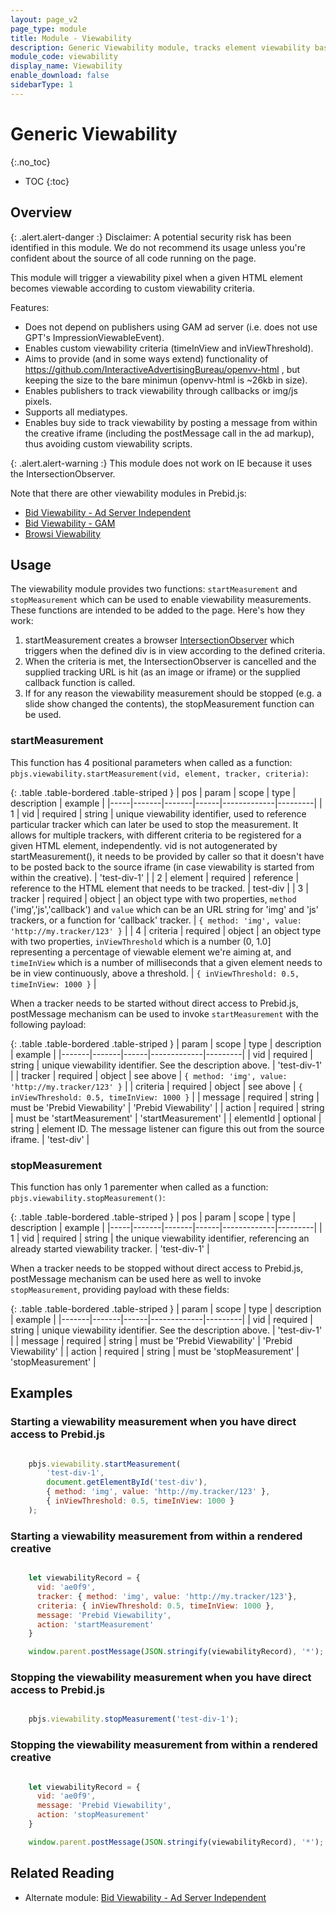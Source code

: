 ```yaml
---
layout: page_v2
page_type: module
title: Module - Viewability
description: Generic Viewability module, tracks element viewability based on given criteria
module_code: viewability
display_name: Viewability
enable_download: false
sidebarType: 1
---
```


# Generic Viewability

{:.no_toc}

* TOC
{:toc}

## Overview

{: .alert.alert-danger :}
Disclaimer: A potential security risk has been identified in this module. We do not recommend its usage unless you're confident about
the source of all code running on the page.

This module will trigger a viewability pixel when a given HTML element becomes viewable according to custom viewability criteria.

Features:
- Does not depend on publishers using GAM ad server (i.e. does not use GPT's ImpressionViewableEvent).
- Enables custom viewability criteria (timeInView and inViewThreshold).
- Aims to provide (and in some ways extend) functionality of https://github.com/InteractiveAdvertisingBureau/openvv-html , but keeping the size to the bare minimun (openvv-html is ~26kb in size).
- Enables publishers to track viewability through callbacks or img/js pixels.
- Supports all mediatypes.
- Enables buy side to track viewability by posting a message from within the creative iframe (including the postMessage call in the ad markup), thus avoiding custom viewability scripts.

{: .alert.alert-warning :}
This module does not work on IE because it uses the IntersectionObserver.

Note that there are other viewability modules in Prebid.js:
- [Bid Viewability - Ad Server Independent](/dev-docs/modules/bidViewableIO.html)
- [Bid Viewability - GAM](/dev-docs/modules/bidViewable.html)
- [Browsi Viewability](/dev-docs/modules/browsiRtdProvider.html)

## Usage

The viewability module provides two functions: `startMeasurement` and `stopMeasurement` which can be used to enable viewability measurements.
These functions are intended to be added to the page. Here's how they work:

1. startMeasurement creates a browser [IntersectionObserver](https://developer.mozilla.org/en-US/docs/Web/API/Intersection_Observer_API) which triggers when the defined div is in view according to the defined criteria.
2. When the criteria is met, the IntersectionObserver is cancelled and the supplied tracking URL is hit (as an image or iframe) or the supplied callback function is called.
3. If for any reason the viewability measurement should be stopped (e.g. a slide show changed the contents), the stopMeasurement function can be used.

### startMeasurement

This function has 4 positional parameters when called as a function: `pbjs.viewability.startMeasurement(vid, element, tracker, criteria)`:

{: .table .table-bordered .table-striped }
| pos | param | scope | type | description | example | 
|-----|-------|-------|------|-------------|---------|
| 1 | vid | required | string | unique viewability identifier, used to reference particular tracker which can later be used to stop the measurement. It allows for multiple trackers, with different criteria to be registered for a given HTML element, independently. vid is not autogenerated by startMeasurement(), it needs to be provided by caller so that it doesn't have to be posted back to the source iframe (in case viewability is started from within the creative). | 'test-div-1' |
| 2 | element | required | reference | reference to the HTML element that needs to be tracked. | test-div |
| 3 | tracker | required | object | an object type with two properties, `method` ('img','js','callback') and `value` which can be an URL string for 'img' and 'js' trackers, or a function for 'callback' tracker. | `{ method: 'img', value: 'http://my.tracker/123' }` |
| 4 | criteria | required | object | an object type with two properties, `inViewThreshold` which is a number (0, 1.0] representing a percentage of viewable element we're aiming at, and `timeInView` which is a number of milliseconds that a given element needs to be in view continuously, above a threshold. | `{ inViewThreshold: 0.5, timeInView: 1000 }` |

When a tracker needs to be started without direct access to Prebid.js, postMessage mechanism can be used to invoke `startMeasurement` with the following payload:

{: .table .table-bordered .table-striped }
| param | scope | type | description | example | 
|-------|-------|------|-------------|---------|
| vid | required | string | unique viewability identifier. See the description above. | 'test-div-1' |
| tracker | required | object | see above | `{ method: 'img', value: 'http://my.tracker/123' }` |
| criteria | required | object | see above | `{ inViewThreshold: 0.5, timeInView: 1000 }` |
| message | required | string | must be 'Prebid Viewability' | 'Prebid Viewability' |
| action | required | string | must be 'startMeasurement' | 'startMeasurement' |
| elementId | optional | string | element ID. The message listener can figure this out from the source iframe. | 'test-div' |

### stopMeasurement

This function has only 1 parementer when called as a function: `pbjs.viewability.stopMeasurement()`:

{: .table .table-bordered .table-striped }
| pos |  param | scope | type | description | example | 
|-----|-------|-------|------|-------------|---------|
| 1 | vid | required | string | the unique viewability identifier, referencing an already started viewability tracker. | 'test-div-1' | 

When a tracker needs to be stopped without direct access to Prebid.js, postMessage mechanism can be used here as well to invoke `stopMeasurement`, providing payload with these fields:

{: .table .table-bordered .table-striped }
| param | scope | type | description | example | 
|-------|-------|------|-------------|---------|
| vid | required | string | unique viewability identifier. See the description above. | 'test-div-1' |
| message | required | string | must be 'Prebid Viewability' | 'Prebid Viewability' |
| action | required | string | must be 'stopMeasurement' | 'stopMeasurement' |

## Examples

### Starting a viewability measurement when you have direct access to Prebid.js
```javascript

    pbjs.viewability.startMeasurement(
        'test-div-1', 
        document.getElementById('test-div'),
        { method: 'img', value: 'http://my.tracker/123' },
        { inViewThreshold: 0.5, timeInView: 1000 }
    );

```

### Starting a viewability measurement from within a rendered creative
```javascript

    let viewabilityRecord = {
      vid: 'ae0f9',
      tracker: { method: 'img', value: 'http://my.tracker/123'},
      criteria: { inViewThreshold: 0.5, timeInView: 1000 },
      message: 'Prebid Viewability',
      action: 'startMeasurement'
    }

    window.parent.postMessage(JSON.stringify(viewabilityRecord), '*');

```

### Stopping the viewability measurement when you have direct access to Prebid.js
```javascript

    pbjs.viewability.stopMeasurement('test-div-1');

```

### Stopping the viewability measurement from within a rendered creative
```javascript

    let viewabilityRecord = {
      vid: 'ae0f9',
      message: 'Prebid Viewability',
      action: 'stopMeasurement'
    }

    window.parent.postMessage(JSON.stringify(viewabilityRecord), '*');

```

## Related Reading
- Alternate module: [Bid Viewability - Ad Server Independent](/dev-docs/modules/bidViewableIO.html)
